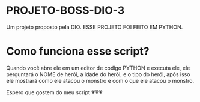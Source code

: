 # PROJETO-BOSS-DIO-3
Um projeto proposto pela DIO.
ESSE PROJETO FOI FEITO EM PYTHON.

# Como funciona esse script?
Quando você abre ele em um editor de codígo PYTHON e executa ele, ele perguntará o NOME de herói, a idade do herói, e o tipo do herói, após isso ele mostrará como ele atacou o monstro e com o que ele atacou o monstro.

Espero que gostem do meu script 💗💗💗
